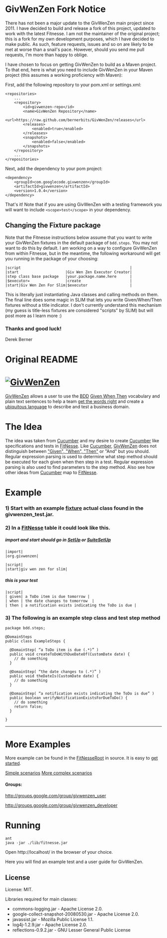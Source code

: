 # GivWenZen Fork Notice

There has not been a major update to the GivWenZen main project since 2011. I have decided to build and release a fork of this project, updated to work with the latest Fitnesse. I am not the maintainer of the original project; this is a fork for my own development purposes, which I have decided to make public. As such, feature requests, issues and so on are likely to be met at worse than a snail's pace. However, should you send me pull requests, I'm more than happy to oblige. 

I have chosen to focus on getting GivWenZen to build as a Maven project. To that end, here is what you need to include GivWenZen in your Maven project (this assumes a working proficiency with Maven):

First, add the following repository to your pom.xml or settings.xml:

    <repositories>
        ...
        <repository>
            <id>givwenzen-repo</id>
            <name>GivWenZen Repository</name>
            <url>https://raw.github.com/bernerbits/GivWenZen/releases</url>
            <releases>
                <enabled>true</enabled>
            </releases>
            <snapshots>
                <enabled>false</enabled>
            </snapshots>
        </repository>
        ...
    </repositories>

Next, add the dependency to your pom project:

    <dependency>
        <groupId>com.googlecode.givwenzen</groupId>
        <artifactId>givwenzen</artifactId>
        <version>1.0.4</version>
    </dependency>

That's it! Note that if you are using GivWenZen with a testing framework you will want to include `<scope>test</scope>` in your dependency.

## Changing the Fixture package

Note that the Fitnesse instructions below assume that you want to write your GivWenZen fixtures in the default package of `bdd.steps`. You may not want to do this by default. I am working on a way to configure GivWenZen from within Fitnesse, but in the meantime, the following workaround will get you running in the package of your choosing:

    |script                                                 |
    |start                     |Giv Wen Zen Executor Creator|
    |step class base package   |your.package.name.here      |
    |$executor=                |create                      |
    |start|Giv Wen Zen For Slim|$executor                   |

This is literally just instantiating Java classes and calling methods on them. The final line does some magic in SLIM that lets you write Given/When/Then fixtures without a title indicator. I don't currently understand this mechanism (my guess is title-less fixtures are considered "scripts" by SLIM) but will post more as I learn more :)

### Thanks and good luck! 
Derek Berner

# Original README

# [![GivWenZen](http://code.google.com/p/givwenzen/logo?logo_id=1253844639&nonsense=something_that_ends_with.png)][GivWenZen]

[GivWenZen][] allows a user to use the [BDD][] [Given When Then][] vocabulary and plain text sentences to help a team [get the words right][] and create a [ubiquitous language][]  to describe and test a business domain.

# The Idea 

The idea was taken from [Cucumber][] and my desire to create [Cucumber][] like specifications and tests in [FitNesse][]. Like [Cucumber][], [GivWenZen][] does not distinguish between ["Given", "When", "Then"][Given When Then] or "And" but you should. Regular expression parsing is used to determine what step method should be executed for each given when then step in a test. Regular expression parsing is also used to find parameters to the step method. Also see how other ideas from [Cucumber][] map to [FitNesse][].

# Example 
### 1) Start with an example [fixture](http://code.google.com/p/givwenzen/wiki/ExampleSlimFixture "fixture") actual class found in the givwenzen_test.jar.

### 2) In a [FitNesse][] table it could look like this.

##### import and start should go in [SetUp](http://fitnesse.org/FitNesse.UserGuide.SpecialPages) or [SuiteSetUp](http://fitnesse.org/FitNesse.UserGuide.SpecialPages)

    |import|
    |org.givwenzen|

    |script|
    |start|giv wen zen for slim|

##### this is your test 

    |script|
    | given| a ToDo item is due tomorrow |
    | when | the date changes to tomorrow  |
    | then | a notification exists indicating the ToDo is due |

### 3) The following is an example step class and test step method

    package bdd.steps;

    @DomainSteps
    public class ExampleSteps {

      @DomainStep( “a ToDo item is due (.*)” )
      public void createToDoWithDueDateOf(CustomDate date) {
        // do something
      }

      @DomainStep( “the date changes to (.*)” )
      public void theDateIs(CustomDate date) {
        // do something
      }

      @DomainStep( “a notification exists indicating the ToDo is due” )
      public boolean verifyNotificationExistsForDueToDo() {
        // do something
        return false;
      }

    }

----

# More Examples 
More example can be found in the [FitNesseRoot][] in source.  It is easy to [get started][Getting Started].

[Simple scenarios](http://code.google.com/p/givwenzen/source/browse/#svn/trunk/FitNesseRoot/GivWenZenTests/SimpleStepScenario "Simple scenarios")
[More complex scenarios](http://code.google.com/p/givwenzen/source/browse/#svn/trunk/FitNesseRoot/GivWenZenTests/ComplexStepScenario "More complex scenarios")

#### Groups:

http://groups.google.com/group/givwenzen_user

http://groups.google.com/group/givwenzen_developer

# Running

    ant
    java -jar ./lib/fitnesse.jar

Open http://localhost/ in the browser of your choice.

Here you will find an example test and a user guide for GivWenZen.

## License

License: MIT.

Libraries required for main classes:

* commons-logging.jar - Apache License 2.0.
* google-collect-snapshot-20080530.jar - Apache License 2.0.
* javassist.jar - Mozilla Public License 1.1. 
* log4j-1.2.9.jar - Apache License 2.0.
* reflections-0.9.2.jar - GNU Lesser General Public License

[GivWenZen]: <http://code.google.com/p/givwenzen> "GivWenZen"
[BDD]: <http://behaviour-driven.org/> "BDD"
[Given When Then]: <http://wiki.github.com/aslakhellesoy/cucumber/given-when-then> "Given When Then"
[Cucumber]: <http://cukes.info/> "Cucumber"
[get the words right]: <http://behaviour-driven.org/GettingTheWordsRight> "Get The Words Right"
[ubiquitous language]: <http://behaviour-driven.org/UbiquitousLanguage> "Ubiquitous Language"
[Fitnesse]: <http://fitnesse.org/> "FitNesse"
[Getting Started]: <http://code.google.com/p/givwenzen/wiki/GettingStarted> "Getting Started"
[FitNesseRoot]: <FitNesseRoot/> "FitNesseRoot"
